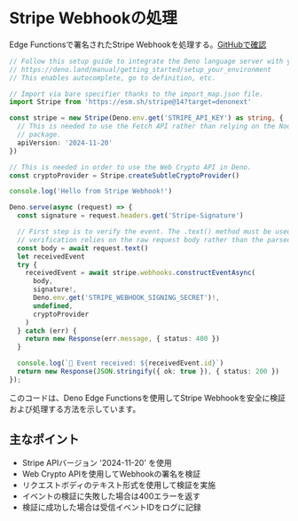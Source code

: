 # Stripe Webhookの処理

Edge Functionsで署名されたStripe Webhookを処理する。[GitHubで確認](https://github.com/supabase/supabase/blob/master/examples/edge-functions/supabase/functions/stripe-webhooks/index.ts)

```typescript
// Follow this setup guide to integrate the Deno language server with your editor:
// https://deno.land/manual/getting_started/setup_your_environment
// This enables autocomplete, go to definition, etc.

// Import via bare specifier thanks to the import_map.json file.
import Stripe from 'https://esm.sh/stripe@14?target=denonext'

const stripe = new Stripe(Deno.env.get('STRIPE_API_KEY') as string, {
  // This is needed to use the Fetch API rather than relying on the Node http
  // package.
  apiVersion: '2024-11-20'
})

// This is needed in order to use the Web Crypto API in Deno.
const cryptoProvider = Stripe.createSubtleCryptoProvider()

console.log('Hello from Stripe Webhook!')

Deno.serve(async (request) => {
  const signature = request.headers.get('Stripe-Signature')

  // First step is to verify the event. The .text() method must be used as the
  // verification relies on the raw request body rather than the parsed JSON.
  const body = await request.text()
  let receivedEvent
  try {
    receivedEvent = await stripe.webhooks.constructEventAsync(
      body,
      signature!,
      Deno.env.get('STRIPE_WEBHOOK_SIGNING_SECRET')!,
      undefined,
      cryptoProvider
    )
  } catch (err) {
    return new Response(err.message, { status: 400 })
  }

  console.log(`🔔 Event received: ${receivedEvent.id}`)
  return new Response(JSON.stringify({ ok: true }), { status: 200 })
});
```

このコードは、Deno Edge Functionsを使用してStripe Webhookを安全に検証および処理する方法を示しています。

## 主なポイント

- Stripe APIバージョン '2024-11-20' を使用
- Web Crypto APIを使用してWebhookの署名を検証
- リクエストボディのテキスト形式を使用して検証を実施
- イベントの検証に失敗した場合は400エラーを返す
- 検証に成功した場合は受信イベントIDをログに記録

